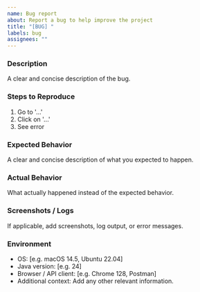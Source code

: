 ```yaml
---
name: Bug report
about: Report a bug to help improve the project
title: "[BUG] "
labels: bug
assignees: ""
---
```


### Description

A clear and concise description of the bug.

### Steps to Reproduce

1. Go to '...'
2. Click on '...'
3. See error

### Expected Behavior

A clear and concise description of what you expected to happen.

### Actual Behavior

What actually happened instead of the expected behavior.

### Screenshots / Logs

If applicable, add screenshots, log output, or error messages.

### Environment

- OS: [e.g. macOS 14.5, Ubuntu 22.04]
- Java version: [e.g. 24]
- Browser / API client: [e.g. Chrome 128, Postman]
- Additional context: Add any other relevant information.
